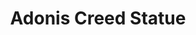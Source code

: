---
pid: LS72
title: Adonis Creed Statue
location_transcription: Next to Rocky Statue
zipcode: '19720'
outside_phl: 'New Castle DE '
neighborhood: 
age: '20'
age_range: 20-29
instagram: 
image_file_name: LS_72.jpg
proposal_transcription: 
topic: Figure,Pop Culture,Sports
topic_summary: 0, 0, 0
type: Sculpture Statue
keywords_other: 
credit: 
image_labels: Adonis Creed
twitter: 
facebook: 
permalink: "/monuments/ls72/"
layout: item-page
---